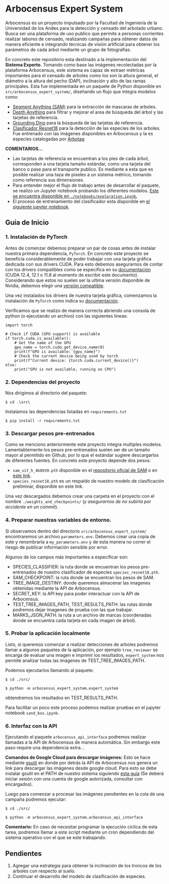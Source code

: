 # Arbocensus Expert System
Arbocensus es un proyecto impulsado por la Facultad de Ingeniería de la Universidad de los Andes para la detección y censado del arbolado urbano. Busca ser una plataforma de uso publico que permite a personas corrientes realizar labores de censado, realizando campañas para obtener datos de manera eficiente e integrando técnicas de visión artificial para obtener los parámetros de cada árbol mediante un grupo de fotografías.

En concreto este repositorio esta destinado a la implementación del **Sistema Experto**. Tomando como base las imágenes recolectadas por la plataforma Arbocensus, este sistema es capaz de extraer métricas importantes para el censado de arboles como los son la altura general, el diámetro a la altura del pecho (DAP), inclinación y alto de las ramas principales. Esta fue implementada en un paquete de Python disponible en `src/arbocensus_expert_system/`, diseñando un flujo que integra modelos como:
 - [Segment Anything (SAM)](https://github.com/facebookresearch/segment-anything) para la extracción de mascaras de arboles.
 - [Depth Anything](https://github.com/LiheYoung/Depth-Anything) para filtrar y mejorar el area de búsqueda del árbol y las tarjetas de referencia.
 - [Grounding Dino](https://github.com/IDEA-Research/GroundingDINO) para la búsqueda de las tarjetas de referencia. 
 - [Clasificador Resnet18](https://github.com/PepeLira/Arbocensus_expert_system/blob/main/notebooks/species_clasification.ipynb) para la detección de las especies de los arboles. Fue entrenado con las imágenes disponibles en Arbocensus y la es especies catalogadas por [Arbotag](https://web.arbotag.cl/) 

**COMENTARIOS...** 
- Las tarjetas de referencia se encuentran a los pies de cada árbol, corresponden a una tarjeta tamaño estándar, como una tarjeta del banco o pase para el transporte publico. Es mediante a esta que es posible realizar una taza de pixeles a un sistema métrico, tomando como referencia sus dimensiones.
- Para entender mejor el flujo de trabajo antes de desarrollar el paquete, se realizo un Jupyter notebook probando los diferentes modelos. [Este se encuentra disponible en `./notebooks/exploration.ipynb`.](https://github.com/PepeLira/Arbocensus_expert_system/blob/main/notebooks/exploration.ipynb)
- El proceso de entrenamiento del clasificador esta disponible en [el siguiente jupyter notebook](https://github.com/PepeLira/Arbocensus_expert_system/blob/main/notebooks/species_clasification.ipynb).

## Guía de Inicio
### 1. Instalación de PyTorch
Antes de comenzar debemos preparar un par de cosas antes de instalar nuestra primera dependencia, `PyTorch`. En concreto este proyecto se beneficia considerablemente de poder trabajar con una tarjeta gráfica dedicada con sus drivers CUDA. Para esto debemos asegurarnos de contar con los drivers compatibles como se especifica en su [documentación](https://pytorch.org/) (CUDA 12.4, 12.1 o 11.8 al momento de escribir este documento). Considerando que estos no suelen ser la ultima versión disponible de Nvidia, debemos elegir una [versión compatible](https://developer.nvidia.com/cuda-toolkit-archive).

Una vez instalados los drivers de nuestra tarjeta gráfica, comenzamos la instalación de `PyTorch` como indica su [documentación](https://pytorch.org/). 

Verificamos que se realizo de manera correcta abriendo una consola de python (o ejecutando un archivo) con las siguientes lineas:
```
import torch

# Check if CUDA (GPU support) is available
if torch.cuda.is_available():
    # Get the name of the GPU
    gpu_name = torch.cuda.get_device_name(0)
    print(f"GPU is available: {gpu_name}")
    # Check the current device being used by torch
    print(f"Current device: {torch.cuda.current_device()}")
else:
    print("GPU is not available, running on CPU")
```
### 2. Dependencias del proyecto

Nos dirigimos al directorio del paquete:
```
$ cd .\src\
```

Instalamos las dependencias listadas en `requirements.txt`
```
$ pip install -r requirements.txt
```

### 3. Descargar pesos pre-entrenados 

Como se menciono anteriormente este proyecto integra multiples modelos. Lamentablemente los pesos pre-entrenados suelen ser de un tamaño mayor al permitido en Github, por lo que el estándar sugiere descargarlos de diferentes fuentes. En concreto este proyecto depende dos pesos:

- `sam_vit_h_4b8939.pth` disponible en el [repositorio oficial de SAM](https://github.com/facebookresearch/segment-anything?tab=readme-ov-file) o en [este link](https://dl.fbaipublicfiles.com/segment_anything/sam_vit_h_4b8939.pth).
- `species_resnet18.pth` es un respaldo de nuestro modelo de clasificación preliminar, disponible en este link.

Una vez descargados debemos crear una carpeta en el proyecto con el nombre `./weights_and_checkpoints/` (*y asegurarnos de no subirla por accidente en un commit*).

### 4. Preparar nuestras variables de entorno.
Si observamos dentro del directorio `src/arbocensus_expert_system/` encontraremos un archivo `parameters.env`. Debemos crear una copia de este y renombrarla a `my_parameters.env` y de esta manera no correr el riesgo de publicar información sensible por error. 

Algunos de los campos más importantes a especificar son:
- SPECIES_CLASSIFIER: la ruta donde se encuentran los pesos pre-entrenados de nuestro clasificador de especies `species_resnet18.pth`.
- SAM_CHECKPOINT: la ruta donde se encuentran los pesos de SAM.
- TREE_IMAGE_DESTINY: donde queremos almacenar las imagenes obtenidas mediante la API de Arbocensus.
- SECRET_KEY: la API key para poder interactuar con la API de Arbocensus.
- TEST_TREE_IMAGES_PATH, TEST_RESULTS_PATH: las rutas donde podremos dejar imagenes de prueba con las que trabajar.
- MARKS_JSON_PATH: la ruta a un archivo de marcas (coordenadas donde se encuentra cada tarjeta en cada imagen de árbol).

### 5. Probar la aplicación localmente
Listo, si queremos comenzar a realizar detecciones de arboles podremos llamar a algunos paquetes de la aplicación, por ejemplo `tree_reviewer` se encarga de evaluar una imagen e imprimir los resultados, `expert_system` nos permite analizar todas las imágenes de TEST_TREE_IMAGES_PATH. 

Podemos ejecutarlos llamando al paquete:
```
$ cd ./src/
```
```
$ python -m arbocensus_expert_system.expert_system
```

obtendremos los resultados en TEST_RESULTS_PATH.

Para facilitar un poco este proceso podemos realizar pruebas en el jupyter notebook `sand_box.ipynb`.

### 6. Interfaz con la API 
Ejecutando el paquete `arbocensus_api_interface` podremos realizar llamadas a la API de Arbocensus de manera automática. Sin embargo este paso require una dependencia extra...

**Comandos de Google Cloud para descargar imágenes:** Esto se hace mediante [gsutil](https://cloud.google.com/storage/docs/gsutil?hl=es-419) en donde por detrás la API de Arbocensus nos genera un link para descargar las imágenes desde google cloud. Para esto se debe instalar gsutil en el PATH de nuestro sistema siguiendo [esta guía](https://cloud.google.com/storage/docs/gsutil_install?hl=es-419) (Se deberá iniciar sesión con una cuenta de google autorizada, consultar con encargados).

Luego para comenzar a procesar las imágenes pendientes en la cola de una campaña podremos ejecutar:
```
$ cd ./src/
```
```
$ python -m arbocensus_expert_system.arbocensus_api_interface
```

**Comentario:** En caso de necesitar programar la ejecución cíclica de esta tarea, podremos llamar a este script mediante un cron dependiendo del sistema operativo con el que se este trabajando.

## Pendientes

1. Agregar una estrategia para obtener la inclinación de los troncos de los arboles con respecto al suelo.  
2. Continuar el desarrollo del modelo de clasificación de especies.  

